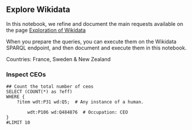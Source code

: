 ## Explore Wikidata

In this notebook, we refine and document the main requests available on the page [Exploration of Wikidata](../documentation/wikidata/Wikidata-exploration.md) 


When you prepare the queries, you can execute them on the Wikidata SPARQL endpoint, and then document and execute them in this notebook.

Countries: France, Sweden & New Zealand

### Inspect CEOs 

```sparql
## Count the total number of ceos
SELECT (COUNT(*) as ?eff)
WHERE {
    ?item wdt:P31 wd:Q5;  # Any instance of a human.

        wdt:P106 wd:Q484876  # Occupation: CEO
}  
#LIMIT 10
```

